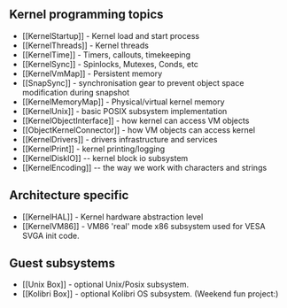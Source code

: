 ## Kernel programming topics ##

 * [[KernelStartup]] - Kernel load and start process
 * [[KernelThreads]] - Kernel threads
 * [[KernelTime]] - Timers, callouts, timekeeping
 * [[KernelSync]] - Spinlocks, Mutexes, Conds, etc
 * [[KernelVmMap]] - Persistent memory
 * [[SnapSync]] - synchronisation gear to prevent object space modification during snapshot
 * [[KernelMemoryMap]] - Physical/virtual kernel memory 
 * [[KernelUnix]] - basic POSIX subsystem implementation
 * [[KernelObjectInterface]] - how kernel can access VM objects
 * [[ObjectKernelConnector]] - how VM objects can access kernel
 * [[KernelDrivers]] - drivers infrastructure and services
 * [[KernelPrint]] - kernel printing/logging
 * [[KernelDiskIO]] -- kernel block io subsystem
 * [[KernelEncoding]] -- the way we work with characters and strings

## Architecture specific ##

 * [[KernelHAL]] - Kernel hardware abstraction level
 * [[KernelVM86]] - VM86 'real' mode x86 subsystem used for VESA SVGA init code.

## Guest subsystems ##

 * [[Unix Box]] - optional Unix/Posix subsystem.
 * [[Kolibri Box]] - optional Kolibri OS subsystem. (Weekend fun project:)


